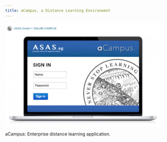 ```yaml
---
title: aCampus, a Distance Learning Environemnt
---
```


![aCampus](assets/img/work/proj-4/img1.jpg)

aCampus: Enterprise distance learning application.

